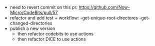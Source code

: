 - need to revert commit on this pr: https://github.com/Now-Micro/CodeBits/pull/57
- refactor and add test + workflow: 
    -get-unique-root-directores
    -get-changed-directories
- publish a new version
    - then refactor codebits to use actions
    - then refactor DICE to use actions
